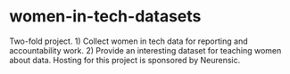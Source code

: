 # women-in-tech-datasets
Two-fold project. 1) Collect women in tech data for reporting and accountability work. 2) Provide an interesting dataset for teaching women about data. Hosting for this project is sponsored by Neurensic.
